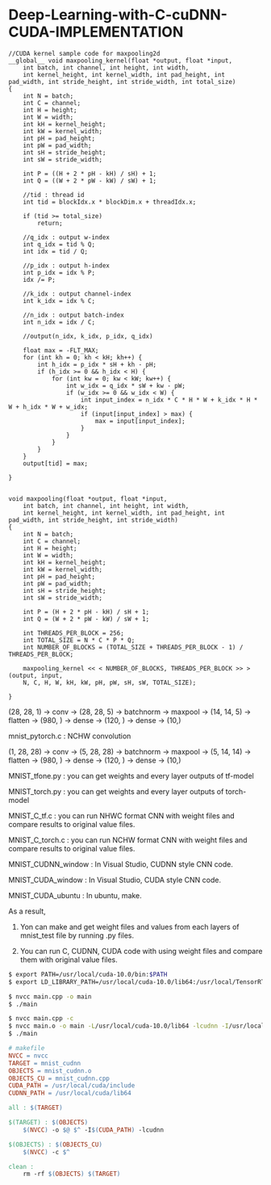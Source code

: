 # Deep-Learning-with-C-cuDNN-CUDA-IMPLEMENTATION

```cuda
//CUDA kernel sample code for maxpooling2d
__global__ void maxpooling_kernel(float *output, float *input,
	int batch, int channel, int height, int width,
	int kernel_height, int kernel_width, int pad_height, int pad_width, int stride_height, int stride_width, int total_size)
{
	int N = batch;
	int C = channel;
	int H = height;
	int W = width;
	int kH = kernel_height;
	int kW = kernel_width;
	int pH = pad_height;
	int pW = pad_width;
	int sH = stride_height;
	int sW = stride_width;

	int P = ((H + 2 * pH - kH) / sH) + 1;
	int Q = ((W + 2 * pW - kW) / sW) + 1;

	//tid : thread id
	int tid = blockIdx.x * blockDim.x + threadIdx.x;

	if (tid >= total_size)
		return;

	//q_idx : output w-index
	int q_idx = tid % Q;
	int idx = tid / Q;

	//p_idx : output h-index
	int p_idx = idx % P;
	idx /= P;

	//k_idx : output channel-index
	int k_idx = idx % C;

	//n_idx : output batch-index
	int n_idx = idx / C;

	//output(n_idx, k_idx, p_idx, q_idx)

	float max = -FLT_MAX;
	for (int kh = 0; kh < kH; kh++) {
		int h_idx = p_idx * sH + kh - pH;
		if (h_idx >= 0 && h_idx < H) {
			for (int kw = 0; kw < kW; kw++) {
				int w_idx = q_idx * sW + kw - pW;
				if (w_idx >= 0 && w_idx < W) {
					int input_index = n_idx * C * H * W + k_idx * H * W + h_idx * W + w_idx;
					if (input[input_index] > max) {
						max = input[input_index];
					}
				}
			}
		}
	}
	output[tid] = max;

}


void maxpooling(float *output, float *input,
	int batch, int channel, int height, int width,
	int kernel_height, int kernel_width, int pad_height, int pad_width, int stride_height, int stride_width)
{
	int N = batch;
	int C = channel;
	int H = height;
	int W = width;
	int kH = kernel_height;
	int kW = kernel_width;
	int pH = pad_height;
	int pW = pad_width;
	int sH = stride_height;
	int sW = stride_width;

	int P = (H + 2 * pH - kH) / sH + 1;
	int Q = (W + 2 * pW - kW) / sW + 1;

	int THREADS_PER_BLOCK = 256;
	int TOTAL_SIZE = N * C * P * Q;
	int NUMBER_OF_BLOCKS = (TOTAL_SIZE + THREADS_PER_BLOCK - 1) / THREADS_PER_BLOCK;

	maxpooling_kernel << < NUMBER_OF_BLOCKS, THREADS_PER_BLOCK >> > (output, input, 
	N, C, H, W, kH, kW, pH, pW, sH, sW, TOTAL_SIZE);

}
```


(28, 28, 1) -> conv -> (28, 28, 5) -> batchnorm -> maxpool -> (14, 14, 5) -> flatten -> (980, ) -> dense -> (120, ) -> dense -> (10,)

mnist_pytorch.c : NCHW convolution


(1, 28, 28) -> conv -> (5, 28, 28) -> batchnorm -> maxpool -> (5, 14, 14) -> flatten -> (980, ) -> dense -> (120, ) -> dense -> (10,)

MNIST_tfone.py : you can get weights and every layer outputs of tf-model

MNIST_torch.py : you can get weights and every layer outputs of torch-model

MNIST_C_tf.c : you can run NHWC format CNN with weight files and compare results to original value files.

MNIST_C_torch.c : you can run NCHW format CNN with weight files and compare results to original value files.


MNIST_CUDNN_window : In Visual Studio, CUDNN style CNN code.

MNIST_CUDA_window : In Visual Studio, CUDA style CNN code.

MNIST_CUDA_ubuntu : In ubuntu, make.

As a result,

1. Yon can make and get weight files and values from each layers of mnist_test file by running .py files.

2. You can run C, CUDNN, CUDA code with using weight files and compare them with original value files.


```bash
$ export PATH=/usr/local/cuda-10.0/bin:$PATH
$ export LD_LIBRARY_PATH=/usr/local/cuda-10.0/lib64:/usr/local/TensorRT-7.0.0.11/lib:$LD_LIBRARY_PATH
```

```bash
$ nvcc main.cpp -o main
$ ./main
```

```bash
$ nvcc main.cpp -c
$ nvcc main.o -o main -L/usr/local/cuda-10.0/lib64 -lcudnn -I/usr/local/cuda-10.0/include
$ ./main
```

```makefile
# makefile
NVCC = nvcc
TARGET = mnist_cudnn
OBJECTS = mnist_cudnn.o
OBJECTS_CU = mnist_cudnn.cpp
CUDA_PATH = /usr/local/cuda/include
CUDNN_PATH = /usr/local/cuda/lib64

all : $(TARGET)

$(TARGET) : $(OBJECTS)
	$(NVCC) -o $@ $^ -I$(CUDA_PATH) -lcudnn

$(OBJECTS) : $(OBJECTS_CU)
	$(NVCC) -c $^

clean :
	rm -rf $(OBJECTS) $(TARGET)
```
